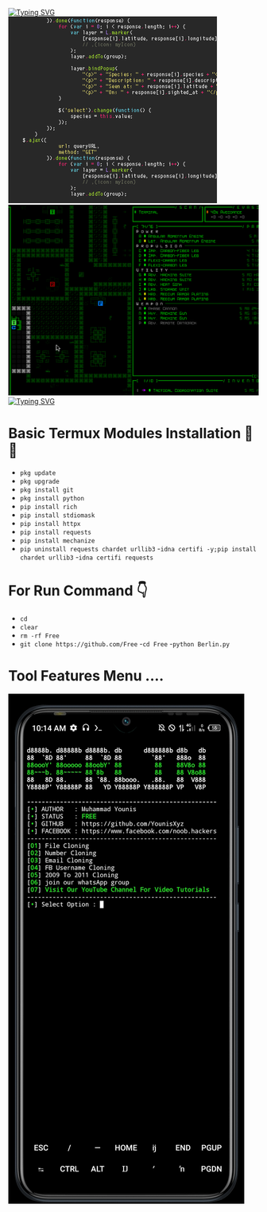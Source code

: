 [![Typing SVG](https://readme-typing-svg.herokuapp.com?font=Neuton&size=20&color=30FF40&background=000000¢er=true&vCenter=true&width=400&height=25&lines=Hello+World+I'm+YounisXyz+😊;The+Owner+Of+XYZ+Coders+💀;This+Berlin+Tool+Is+Free+😗)](https://git.io/typing-svg)
<img src="https://github.com/YounisXyz/Free/blob/main/images/106824690-8dd73a00-66ad-11eb-89e2-53e13ac6f594.gif" alt="" border="0" />
![Alt text](https://github.com/YounisXyz/Free/blob/main/images/md7Oqrf-1.gif)
[![Typing SVG](https://readme-typing-svg.herokuapp.com?font=Neuton&size=20&color=30FF40&background=000000¢er=true&vCenter=true&width=400&height=25&lines=YOU+RESPECT+ME+I+RESPECT+YOU+😊;YOU+DISPECT+ME+I+FUCK+YOU+🙂)](https://git.io/typing-svg)

# Basic Termux Modules Installation 💬💛

- `pkg update`
- `pkg upgrade`
- `pkg install git`
- `pkg install python`
- `pip install rich`
- `pip install stdiomask`
- `pip install httpx`
- `pip install requests`
- `pip install mechanize`
- `pip uninstall requests chardet urllib3`
-`idna certifi -y;pip install chardet urllib3`
-`idna certifi requests`

# For Run Command 👇

- `cd`
- `clear`
- `rm -rf Free`
- `git clone https://github.com/Free`
-`cd Free`
-`python Berlin.py`

# Tool Features Menu ....

<img src="https://github.com/YounisXyz/Free/blob/main/images/Screenshot_20231018-101459.jpg" alt="" border="0" />
